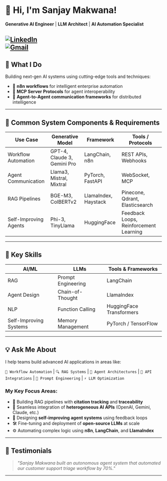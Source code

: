 # 👋 Hi, I'm Sanjay Makwana!  
**Generative AI Engineer** | **LLM Architect** | **AI Automation Specialist**

[![LinkedIn](https://img.shields.io/badge/-LinkedIn-0077B5?logo=linkedin)](www.linkedin.com/in/makwana-sanjay-2959b6241)  
[![Gmail](https://img.shields.io/badge/-Email-D14836?logo=gmail)](mailto:makwanasanjaylm@gmail.com)
---

## 🚀 What I Do  
Building next-gen AI systems using cutting-edge tools and techniques:

- 🔄 **n8n workflows** for intelligent enterprise automation  
- 📡 **MCP Server Protocols** for agent interoperability  
- 🤖 **Agent-to-Agent communication frameworks** for distributed intelligence  

---

## 🧰 Common System Components & Requirements

| Use Case | Generative Model | Framework | Tools / Protocols |
|----------|------------------|-----------|--------------------|
| Workflow Automation | GPT-4, Claude 3, Gemini Pro | LangChain, n8n | REST APIs, Webhooks |
| Agent Communication | Llama3, Mistral, Mixtral | PyTorch, FastAPI | WebSocket, MCP |
| RAG Pipelines | BGE-M3, ColBERTv2 | LlamaIndex, Haystack | Pinecone, Qdrant, Elasticsearch |
| Self-Improving Agents | Phi-3, TinyLlama | HuggingFace | Feedback Loops, Reinforcement Learning |

---

## 🧠 Key Skills

| AI/ML                     | LLMs                  | Tools & Frameworks           |
|--------------------------|-----------------------|-------------------------------|
| RAG                      | Prompt Engineering    | LangChain                     |
| Agent Design             | Chain-of-Thought      | LlamaIndex                    |
| NLP                      | Function Calling      | HuggingFace Transformers      |
| Self-Improving Systems   | Memory Management     | PyTorch / TensorFlow          |

---

## 💡 Ask Me About  

I help teams build advanced AI applications in areas like:

`🔄 Workflow Automation` | `🔍 RAG Systems` | `🤖 Agent Architectures` | `🔌 API Integrations` | `🧠 Prompt Engineering` | `⚡ LLM Optimization`

### My Key Focus Areas:
- 🔗 Building RAG pipelines with **citation tracking** and **traceability**  
- 🧩 Seamless integration of **heterogeneous AI APIs** (OpenAI, Gemini, Claude, etc.)  
- 🧠 Designing **self-improving agent systems** using feedback loops  
- 🛠️ Fine-tuning and deployment of **open-source LLMs** at scale  
- ⚙️ Automating complex logic using **n8n**, **LangChain**, and **LlamaIndex**  

---

## 📢 Testimonials

> _"Sanjay Makwana built an autonomous agent system that automated our customer support triage workflow by 70%."_

---

